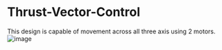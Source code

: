 # Thrust-Vector-Control
This design is capable of movement across all three axis using 2 motors.
![image](https://github.com/ronsys11/Thrust-Vector-Control/assets/84351843/6f707743-3ef4-4c3f-b6cb-381794a72ee9)


